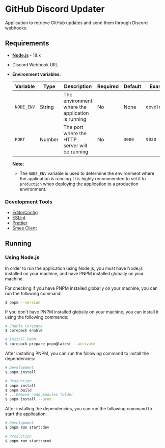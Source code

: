 # GitHub Discord Updater

Application to retrieve GitHub updates and send them through Discord webhooks.

## Requirements

- **[Node.js](https://nodejs.org/en/) -** 18.x
- Discord Webhook URL
- **Environment variables:**

    | Variable   | Type   | Description                                                        | Required | Default | Example           |
    | ---------- | ------ | ------------------------------------------------------------------ | -------- | ------- | ----------------- |
    | `NODE_ENV` | String | The environment where the application is running                   | No       | None    | `development`     |
    | `PORT`     | Number | The port where the HTTP server will be running                     | No       | `3000`  | `9020`            |

    **Note:**

    - The `NODE_ENV` variable is used to determine the environment
      where the application is running. It is highly recommended
      to set it to `production` when deploying the application
      to a production environment.

### Development Tools

- [EditorConfig](https://editorconfig.org/)
- [ESLint](https://eslint.org/)
- [Prettier](https://prettier.io/)
- [Smee Client](https://smee.io/)

## Running

### Using Node.js

In order to run the application using Node.js,
you must have Node.js installed on your machine,
and have PNPM installed globally on your machine.

For checking if you have PNPM installed globally on your machine,
you can run the following command:

```sh
$ pnpm --version
```

If you don't have PNPM installed globally on your machine,
you can install it using the following commands:

```sh
# Enable Corepack
$ corepack enable

# Install PNPM
$ corepack prepare pnpm@latest --activate
```

After installing PNPM, you can run
the following command to install the dependencies:

```sh
# Development
$ pnpm install

# Production
$ pnpm install
$ pnpm build
# ...Remove node_modules folder
$ pnpm install --prod
```

After installing the dependencies, you can run
the following command to start the application:

```sh
# Development
$ pnpm run start:dev

# Production
$ pnpm run start:prod
```
